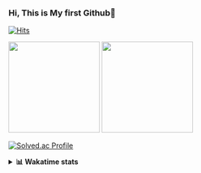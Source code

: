 ### Hi, This is My first Github👋
[![Hits](https://hits.seeyoufarm.com/api/count/incr/badge.svg?url=https%3A%2F%2Fgithub.com%2FJonghyun-Park1027&count_bg=%2379C83D&title_bg=%23555555&icon=&icon_color=%23E7E7E7&title=hits&edge_flat=false)](https://hits.seeyoufarm.com)
<br>


<p>
  <img height="180em" src="https://github-readme-stats-eight-rho-29.vercel.app/api?username=Jonghyun-Park1027&show_icons=true&include_all_commits=true&bg_color=30,e96443,904e95&title_color=fff&text_color=fff">
  <img height="180em" src="https://github-readme-stats-eight-rho-29.vercel.app/api/top-langs/?username=Jonghyun-Park1027&layout=compact&bg_color=30,e96443,904e95&title_color=fff&text_color=fff">


[![Solved.ac Profile](http://mazassumnida.wtf/api/v2/generate_badge?boj=ppjjhh1027)](https://solved.ac/ppjjhh1027/)

</p>
<details>
<summary><b>📊 Wakatime stats</b><br></summary>
<div>
<hr/>



<!--START_SECTION:waka-->
![Code Time](http://img.shields.io/badge/Code%20Time-946%20hrs%2020%20mins-blue)

![Profile Views](http://img.shields.io/badge/Profile%20Views-0-blue)

**🐱 My GitHub Data** 

> 📦 104.7 kB Used in GitHub's Storage 
 > 
> 🚫 Not Opted to Hire
 > 
> 📜 7 Public Repositories 
 > 
> 🔑 3 Private Repositories 
 > 
**I'm an Early 🐤** 

```text
🌞 Morning                50 commits          █████░░░░░░░░░░░░░░░░░░░░   21.55 % 
🌆 Daytime                128 commits         ██████████████░░░░░░░░░░░   55.17 % 
🌃 Evening                49 commits          █████░░░░░░░░░░░░░░░░░░░░   21.12 % 
🌙 Night                  5 commits           █░░░░░░░░░░░░░░░░░░░░░░░░   02.16 % 
```
📅 **I'm Most Productive on Friday** 

```text
Monday                   44 commits          █████░░░░░░░░░░░░░░░░░░░░   18.97 % 
Tuesday                  25 commits          ███░░░░░░░░░░░░░░░░░░░░░░   10.78 % 
Wednesday                12 commits          █░░░░░░░░░░░░░░░░░░░░░░░░   05.17 % 
Thursday                 23 commits          ██░░░░░░░░░░░░░░░░░░░░░░░   09.91 % 
Friday                   62 commits          ███████░░░░░░░░░░░░░░░░░░   26.72 % 
Saturday                 25 commits          ███░░░░░░░░░░░░░░░░░░░░░░   10.78 % 
Sunday                   41 commits          ████░░░░░░░░░░░░░░░░░░░░░   17.67 % 
```


📊 **This Week I Spent My Time On** 

```text
🕑︎ Time Zone: Asia/Seoul

💬 Programming Languages: 
Jupyter                  9 hrs 27 mins       █████████████████████████   98.84 % 
Python                   3 mins              ░░░░░░░░░░░░░░░░░░░░░░░░░   00.63 % 
Markdown                 2 mins              ░░░░░░░░░░░░░░░░░░░░░░░░░   00.48 % 
CSV/TSV                  0 secs              ░░░░░░░░░░░░░░░░░░░░░░░░░   00.02 % 
GitIgnore file           0 secs              ░░░░░░░░░░░░░░░░░░░░░░░░░   00.02 % 

🔥 Editors: 
PyCharm                  9 hrs 30 mins       █████████████████████████   99.43 % 
VS Code                  2 mins              ░░░░░░░░░░░░░░░░░░░░░░░░░   00.45 % 
Cursor                   0 secs              ░░░░░░░░░░░░░░░░░░░░░░░░░   00.12 % 

🐱‍💻 Projects: 
competition_23_7_10(end) 5 hrs 32 mins       ██████████████░░░░░░░░░░░   57.86 % 
사각                       3 hrs 50 mins       ██████████░░░░░░░░░░░░░░░   40.22 % 
statistics               6 mins              ░░░░░░░░░░░░░░░░░░░░░░░░░   01.08 % 
Codingtest               2 mins              ░░░░░░░░░░░░░░░░░░░░░░░░░   00.45 % 
Unknown Project          1 min               ░░░░░░░░░░░░░░░░░░░░░░░░░   00.35 % 

💻 Operating System: 
Windows                  9 hrs 33 mins       █████████████████████████   100.00 % 
```

**I Mostly Code in Jupyter Notebook** 

```text
Jupyter Notebook         5 repos             ██████████████████░░░░░░░   71.43 % 
C++                      2 repos             ███████░░░░░░░░░░░░░░░░░░   28.57 % 
```




 Last Updated on 16/06/2025 18:48:52 UTC
<!--END_SECTION:waka-->
</details>



